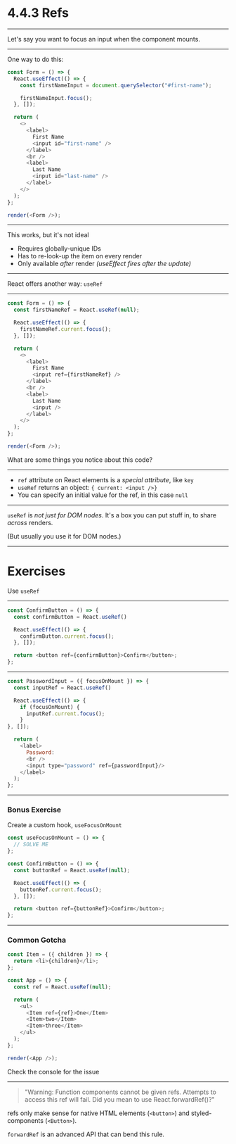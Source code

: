 # 4.4.3 Refs

---

Let's say you want to focus an input when the component mounts.

---

One way to do this:

```js live=true
const Form = () => {
  React.useEffect(() => {
    const firstNameInput = document.querySelector("#first-name");

    firstNameInput.focus();
  }, []);

  return (
    <>
      <label>
        First Name
        <input id="first-name" />
      </label>
      <br />
      <label>
        Last Name
        <input id="last-name" />
      </label>
    </>
  );
};

render(<Form />);
```

---

This works, but it's not ideal

- Requires globally-unique IDs
- Has to re-look-up the item on every render
- Only available _after_ render _(useEffect fires after the update)_

---

React offers another way: `useRef`

---

```js live=true
const Form = () => {
  const firstNameRef = React.useRef(null);

  React.useEffect(() => {
    firstNameRef.current.focus();
  }, []);

  return (
    <>
      <label>
        First Name
        <input ref={firstNameRef} />
      </label>
      <br />
      <label>
        Last Name
        <input />
      </label>
    </>
  );
};

render(<Form />);
```

What are some things you notice about this code?

---

- `ref` attribute on React elements is a _special attribute_, like `key`
- `useRef` returns an object: `{ current: <input />}`
- You can specify an initial value for the ref, in this case `null`

---

`useRef` is _not just for DOM nodes_. It's a box you can put stuff in, to share _across_ renders.

(But usually you use it for DOM nodes.)

---

# Exercises

Use `useRef`

---

```js
const ConfirmButton = () => {
  const confirmButton = React.useRef()

  React.useEffect(() => {
    confirmButton.current.focus();
  }, []);

  return <button ref={confirmButton}>Confirm</button>;
};
```

---

```js
const PasswordInput = ({ focusOnMount }) => {
  const inputRef = React.useRef()

  React.useEffect(() => {
    if (focusOnMount) {
      inputRef.current.focus();
    }
}, []);

  return (
    <label>
      Password:
      <br />
      <input type="password" ref={passwordInput}/>
    </label>
  );
};
```

---

### Bonus Exercise

Create a custom hook, `useFocusOnMount`

```js
const useFocusOnMount = () => {
  // SOLVE ME
};

const ConfirmButton = () => {
  const buttonRef = React.useRef(null);

  React.useEffect(() => {
    buttonRef.current.focus();
  }, []);

  return <button ref={buttonRef}>Confirm</button>;
};
```

---

### Common Gotcha

```js live=true
const Item = ({ children }) => {
  return <li>{children}</li>;
};

const App = () => {
  const ref = React.useRef(null);

  return (
    <ul>
      <Item ref={ref}>One</Item>
      <Item>two</Item>
      <Item>three</Item>
    </ul>
  );
};

render(<App />);
```

Check the console for the issue

---

> "Warning: Function components cannot be given refs. Attempts to access this ref will fail. Did you mean to use React.forwardRef()?"

refs only make sense for native HTML elements (`<button>`) and styled-components (`<Button>`).

`forwardRef` is an advanced API that can bend this rule.
